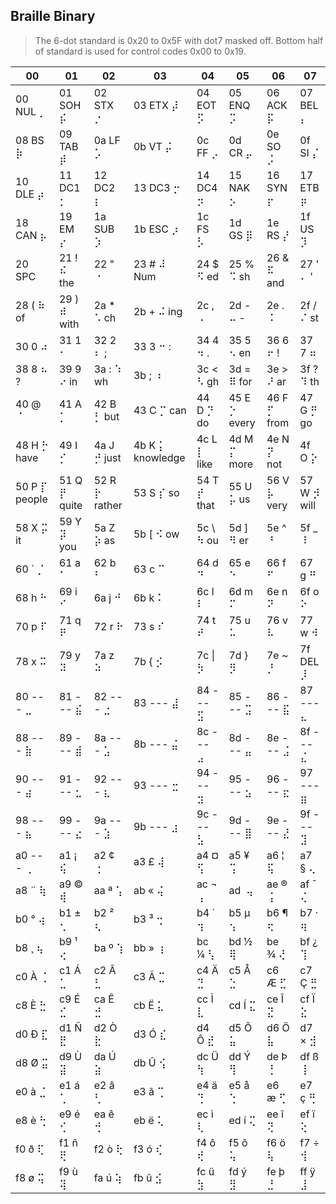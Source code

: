 ## Braille Binary

> The 6-dot standard is 0x20 to 0x5F with dot7 masked off.
> Bottom half of standard is used for control codes 0x00 to 0x19.

|                  00|                  01|                  02|                  03|                  04|                  05|                  06|                  07|
|--------------------|--------------------|--------------------|--------------------|--------------------|--------------------|--------------------|--------------------|
| 00 NUL ⡀           | 01 SOH ⡮           | 02 STX ⡐           | 03 ETX ⡼           | 04 EOT ⡫           | 05 ENQ ⡩           | 06 ACK ⡯           | 07 BEL ⡄           |
| 08  BS ⡷           | 09 TAB ⡾           | 0a  LF ⡡           | 0b  VT ⡬           | 0c  FF ⡠           | 0d  CR ⡤           | 0e  SO ⡨           | 0f  SI ⡌           |
| 10 DLE ⡴           | 11 DC1 ⡂           | 12 DC2 ⡆           | 13 DC3 ⡒           | 14 DC4 ⡲           | 15 NAK ⡢           | 16 SYN ⡖           | 17 ETB ⡶           |
| 18 CAN ⡦           | 19  EM ⡔           | 1a SUB ⡱           | 1b ESC ⡰           | 1c  FS ⡣           | 1d  GS ⡿           | 1e  RS ⡜           | 1f  US ⡹           |
| 20 SPC ⠀           | 21   ! ⠮        the| 22   " ⠐           | 23   # ⠼        Num| 24   $ ⠫         ed| 25   % ⠩         sh| 26   & ⠯        and| 27   ' ⠄          '|
| 28   ( ⠷         of| 29   ) ⠾       with| 2a   * ⠡         ch| 2b   + ⠬        ing| 2c   , ⠠           | 2d   - ⠤          -| 2e   . ⠨           | 2f   / ⠌         st|
| 30   0 ⠴           | 31   1 ⠂           | 32   2 ⠆          ;| 33   3 ⠒          :| 34   4 ⠲          .| 35   5 ⠢         en| 36   6 ⠖          !| 37   7 ⠶           |
| 38   8 ⠦          ?| 39   9 ⠔         in| 3a   : ⠱         wh| 3b   ; ⠰           | 3c   < ⠣         gh| 3d   = ⠿        for| 3e   > ⠜         ar| 3f   ? ⠹         th|
| 40   @ ⠈           | 41   A ⡁           | 42   B ⡃        but| 43   C ⡉        can| 44   D ⡙         do| 45   E ⡑      every| 46   F ⡋       from| 47   G ⡛         go|
| 48   H ⡓       have| 49   I ⡊           | 4a   J ⡚       just| 4b   K ⡅  knowledge| 4c   L ⡇       like| 4d   M ⡍       more| 4e   N ⡝        not| 4f   O ⡕           |
| 50   P ⡏     people| 51   Q ⡟      quite| 52   R ⡗     rather| 53   S ⡎         so| 54   T ⡞       that| 55   U ⡥         us| 56   V ⡧       very| 57   W ⡺       will|
| 58   X ⡭         it| 59   Y ⡽        you| 5a   Z ⡵         as| 5b   [ ⠪         ow| 5c   \ ⠳         ou| 5d   ] ⠻         er| 5e   ^ ⠘           | 5f   _ ⠸           |
| 60   ` ⡈           | 61   a ⠁           | 62   b ⠃           | 63   c ⠉           | 64   d ⠙           | 65   e ⠑           | 66   f ⠋           | 67   g ⠛           |
| 68   h ⠓           | 69   i ⠊           | 6a   j ⠚           | 6b   k ⠅           | 6c   l ⠇           | 6d   m ⠍           | 6e   n ⠝           | 6f   o ⠕           |
| 70   p ⠏           | 71   q ⠟           | 72   r ⠗           | 73   s ⠎           | 74   t ⠞           | 75   u ⠥           | 76   v ⠧           | 77   w ⠺           |
| 78   x ⠭           | 79   y ⠽           | 7a   z ⠵           | 7b   { ⡪           | 7c  \| ⡳           | 7d   } ⡻           | 7e   ~ ⡘           | 7f DEL ⡸           |
| 80 --- ⣀           | 81 --- ⣮           | 82 --- ⣐           | 83 --- ⣼           | 84 --- ⣫           | 85 --- ⣩           | 86 --- ⣯           | 87 --- ⣄           |
| 88 --- ⣷           | 89 --- ⣾           | 8a --- ⣡           | 8b --- ⣬           | 8c --- ⣠           | 8d --- ⣤           | 8e --- ⣨           | 8f --- ⣌           |
| 90 --- ⣴           | 91 --- ⣂           | 92 --- ⣆           | 93 --- ⣒           | 94 --- ⣲           | 95 --- ⣢           | 96 --- ⣖           | 97 --- ⣶           |
| 98 --- ⣦           | 99 --- ⣔           | 9a --- ⣱           | 9b --- ⣰           | 9c --- ⣣           | 9d --- ⣿           | 9e --- ⣜           | 9f --- ⣹           |
| a0 --- ⢀           | a1   ¡ ⢮           | a2   ¢ ⢐           | a3   £ ⢼           | a4   ¤ ⢫           | a5   ¥ ⢩           | a6   ¦ ⢯           | a7   § ⢄           |
| a8   ¨ ⢷           | a9   © ⢾           | aa   ª ⢡           | ab   « ⢬           | ac   ¬ ⢠           | ad   ­ ⢤           | ae   ® ⢨           | af   ¯ ⢌           |
| b0   ° ⢴           | b1   ± ⢂           | b2   ² ⢆           | b3   ³ ⢒           | b4   ´ ⢲           | b5   µ ⢢           | b6   ¶ ⢖           | b7   · ⢶           |
| b8   ¸ ⢦           | b9   ¹ ⢔           | ba   º ⢱           | bb   » ⢰           | bc   ¼ ⢣           | bd   ½ ⢿           | be   ¾ ⢜           | bf   ¿ ⢹           |
| c0   À ⢈           | c1   Á ⣁           | c2   Â ⣃           | c3   Ã ⣉           | c4   Ä ⣙           | c5   Å ⣑           | c6   Æ ⣋           | c7   Ç ⣛           |
| c8   È ⣓           | c9   É ⣊           | ca   Ê ⣚           | cb   Ë ⣅           | cc   Ì ⣇           | cd   Í ⣍           | ce   Î ⣝           | cf   Ï ⣕           |
| d0   Ð ⣏           | d1   Ñ ⣟           | d2   Ò ⣗           | d3   Ó ⣎           | d4   Ô ⣞           | d5   Õ ⣥           | d6   Ö ⣧           | d7   × ⣺           |
| d8   Ø ⣭           | d9   Ù ⣽           | da   Ú ⣵           | db   Û ⢪           | dc   Ü ⢳           | dd   Ý ⢻           | de   Þ ⢘           | df   ß ⢸           |
| e0   à ⣈           | e1   á ⢁           | e2   â ⢃           | e3   ã ⢉           | e4   ä ⢙           | e5   å ⢑           | e6   æ ⢋           | e7   ç ⢛           |
| e8   è ⢓           | e9   é ⢊           | ea   ê ⢚           | eb   ë ⢅           | ec   ì ⢇           | ed   í ⢍           | ee   î ⢝           | ef   ï ⢕           |
| f0   ð ⢏           | f1   ñ ⢟           | f2   ò ⢗           | f3   ó ⢎           | f4   ô ⢞           | f5   õ ⢥           | f6   ö ⢧           | f7   ÷ ⢺           |
| f8   ø ⢭           | f9   ù ⢽           | fa   ú ⢵           | fb   û ⣪           | fc   ü ⣳           | fd   ý ⣻           | fe   þ ⣘           | ff   ÿ ⣸           |
